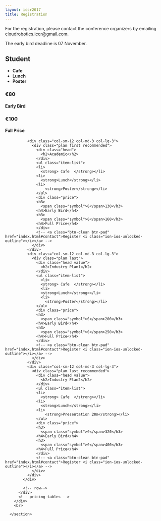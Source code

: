 ```yaml
---
layout: iccr2017
title: Registration
---
```


For the registration, please contact the conference organizers by emailing <a href="mailto:cloudrobotics.iccr@gmail.com">cloudrobotics.iccr@gmail.com</a>.

The early bird deadline is 07 November.

<section>
        <div class="col-centered col-lg-12">
          <div class="pricing-tables attached ">
            <div class="row ">
              <div class="col-sm-3 col-md-3 col-lg-3">
                <div class="plan  first">
                  <div class="head">
                    <h2>Student</h2>
                  </div>
                  <ul class="item-list">
                    <li>
                      <strong> Cafe  </strong></li>
                    <li>
                      <strong>Lunch</strong></li>
                      <li>
                        <strong> Poster </strong></li>
                  </ul>
                  <div class="price mediafix">
                    <h3>
                      <span class="symbol">€</span>80</h3>
                    <h4>Early Bird</h4>
                    <h3>
                      <span class="symbol">€</span>100</h3>
                    <h4>Full Price</h4>
                  </div>
                  <!-- <a class="btn-clean btn-pad" href="index.html#contact">Register <i class="ion-ios-unlocked-outline"></i></a> -->
                </div>
              </div>

              <div class="col-sm-12 col-md-3 col-lg-3">
                <div class="plan first recommended">
                  <div class="head">
                    <h2>Academic</h2>
                  </div>
                  <ul class="item-list">
                  <li>
                    <strong> Cafe  </strong></li>
                  <li>
                    <strong>Lunch</strong></li>
                  <li>
                      <strong>Poster</strong></li>
                  </ul>
                  <div class="price">
                  <h3>
                    <span class="symbol">€</span>130</h3>
                  <h4>Early Bird</h4>
                  <h3>
                    <span class="symbol">€</span>160</h3>
                  <h4>Full Price</h4>
                  </div>
                  <!-- <a class="btn-clean btn-pad" href="index.html#contact">Register <i class="ion-ios-unlocked-outline"></i></a> -->
                </div>
              </div>
              <div class="col-sm-12 col-md-3 col-lg-3">
                <div class="plan last">
                  <div class="head value">
                    <h2>Industry Plan1</h2>
                  </div>
                  <ul class="item-list">
                    <li>
                    <strong> Cafe  </strong></li>
                    <li>
                    <strong>Lunch</strong></li>
                    <li>
                      <strong>Poster</strong></li>
                  </ul>
                  <div class="price">
                  <h3>
                    <span class="symbol">€</span>200</h3>
                  <h4>Early Bird</h4>
                  <h3>
                    <span class="symbol">€</span>250</h3>
                  <h4>Full Price</h4>
                  </div>
                  <!-- <a class="btn-clean btn-pad" href="index.html#contact">Register <i class="ion-ios-unlocked-outline"></i></a> -->
                </div>
              </div>
              <div class="col-sm-12 col-md-3 col-lg-3">
                <div class="plan last recommended">
                  <div class="head value">
                    <h2>Industry Plan2</h2>
                  </div>
                  <ul class="item-list">
                  <li>
                    <strong> Cafe  </strong></li>
                  <li>
                    <strong>Lunch</strong></li>
                  <li>
                      <strong>Presentation 20m</strong></li>
                  </ul>
                  <div class="price">
                  <h3>
                    <span class="symbol">€</span>320</h3>
                  <h4>Early Bird</h4>
                  <h3>
                    <span class="symbol">€</span>400</h3>
                  <h4>Full Price</h4>
                  </div>
                  <!-- <a class="btn-clean btn-pad" href="index.html#contact">Register <i class="ion-ios-unlocked-outline"></i></a> -->
                </div>
              </div>
            </div>

            <!-- row-->
          </div>
          <!-- pricing-tables -->
        </div>
        <br>

      </section>
